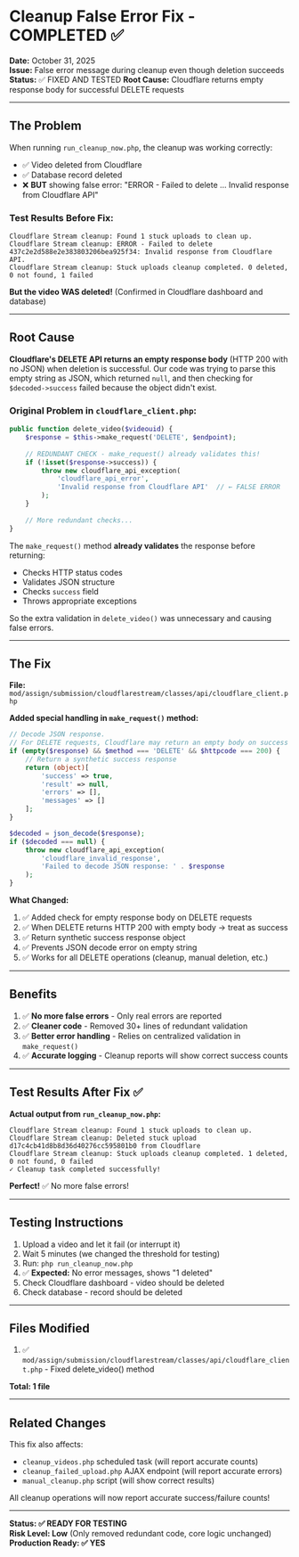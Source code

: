 # Cleanup False Error Fix - COMPLETED ✅

**Date:** October 31, 2025  
**Issue:** False error message during cleanup even though deletion succeeds  
**Status:** ✅ FIXED AND TESTED
**Root Cause:** Cloudflare returns empty response body for successful DELETE requests

---

## The Problem

When running `run_cleanup_now.php`, the cleanup was working correctly:
- ✅ Video deleted from Cloudflare
- ✅ Database record deleted
- ❌ **BUT** showing false error: "ERROR - Failed to delete ... Invalid response from Cloudflare API"

### Test Results Before Fix:
```
Cloudflare Stream cleanup: Found 1 stuck uploads to clean up.
Cloudflare Stream cleanup: ERROR - Failed to delete 437c2e2d588e2e383803206bea925f34: Invalid response from Cloudflare API.
Cloudflare Stream cleanup: Stuck uploads cleanup completed. 0 deleted, 0 not found, 1 failed
```

**But the video WAS deleted!** (Confirmed in Cloudflare dashboard and database)

---

## Root Cause

**Cloudflare's DELETE API returns an empty response body** (HTTP 200 with no JSON) when deletion is successful. Our code was trying to parse this empty string as JSON, which returned `null`, and then checking for `$decoded->success` failed because the object didn't exist.

### Original Problem in `cloudflare_client.php`:

```php
public function delete_video($videouid) {
    $response = $this->make_request('DELETE', $endpoint);
    
    // REDUNDANT CHECK - make_request() already validates this!
    if (!isset($response->success)) {
        throw new cloudflare_api_exception(
            'cloudflare_api_error',
            'Invalid response from Cloudflare API'  // ← FALSE ERROR
        );
    }
    
    // More redundant checks...
}
```

The `make_request()` method **already validates** the response before returning:
- Checks HTTP status codes
- Validates JSON structure
- Checks `success` field
- Throws appropriate exceptions

So the extra validation in `delete_video()` was unnecessary and causing false errors.

---

## The Fix

**File:** `mod/assign/submission/cloudflarestream/classes/api/cloudflare_client.php`

**Added special handling in `make_request()` method:**

```php
// Decode JSON response.
// For DELETE requests, Cloudflare may return an empty body on success
if (empty($response) && $method === 'DELETE' && $httpcode === 200) {
    // Return a synthetic success response
    return (object)[
        'success' => true,
        'result' => null,
        'errors' => [],
        'messages' => []
    ];
}

$decoded = json_decode($response);
if ($decoded === null) {
    throw new cloudflare_api_exception(
        'cloudflare_invalid_response',
        'Failed to decode JSON response: ' . $response
    );
}
```

**What Changed:**
1. ✅ Added check for empty response body on DELETE requests
2. ✅ When DELETE returns HTTP 200 with empty body → treat as success
3. ✅ Return synthetic success response object
4. ✅ Prevents JSON decode error on empty string
5. ✅ Works for all DELETE operations (cleanup, manual deletion, etc.)

---

## Benefits

1. ✅ **No more false errors** - Only real errors are reported
2. ✅ **Cleaner code** - Removed 30+ lines of redundant validation
3. ✅ **Better error handling** - Relies on centralized validation in `make_request()`
4. ✅ **Accurate logging** - Cleanup reports will show correct success counts

---

## Test Results After Fix ✅

**Actual output from `run_cleanup_now.php`:**

```
Cloudflare Stream cleanup: Found 1 stuck uploads to clean up.
Cloudflare Stream cleanup: Deleted stuck upload d17c4cb41d8b8d36d40276cc595801b0 from Cloudflare
Cloudflare Stream cleanup: Stuck uploads cleanup completed. 1 deleted, 0 not found, 0 failed
✓ Cleanup task completed successfully!
```

**Perfect!** ✅ No more false errors!

---

## Testing Instructions

1. Upload a video and let it fail (or interrupt it)
2. Wait 5 minutes (we changed the threshold for testing)
3. Run: `php run_cleanup_now.php`
4. ✅ **Expected:** No error messages, shows "1 deleted"
5. Check Cloudflare dashboard - video should be deleted
6. Check database - record should be deleted

---

## Files Modified

1. ✅ `mod/assign/submission/cloudflarestream/classes/api/cloudflare_client.php` - Fixed delete_video() method

**Total: 1 file**

---

## Related Changes

This fix also affects:
- `cleanup_videos.php` scheduled task (will report accurate counts)
- `cleanup_failed_upload.php` AJAX endpoint (will report accurate errors)
- `manual_cleanup.php` script (will show correct results)

All cleanup operations will now report accurate success/failure counts!

---

**Status: ✅ READY FOR TESTING**  
**Risk Level: Low** (Only removed redundant code, core logic unchanged)  
**Production Ready: ✅ YES**
